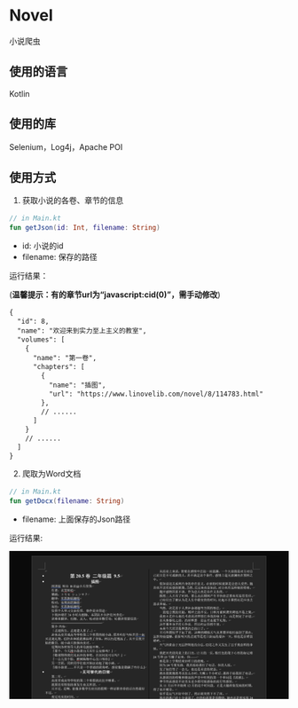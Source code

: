 # Novel

小说爬虫

## 使用的语言

Kotlin

## 使用的库

Selenium，Log4j，Apache POI

## 使用方式

1. 获取小说的各卷、章节的信息

```kotlin
// in Main.kt
fun getJson(id: Int, filename: String)
```

- id: 小说的id
- filename: 保存的路径

运行结果：

(**温馨提示：有的章节url为“javascript:cid(0)”，需手动修改**)

```json5
{
  "id": 8,
  "name": "欢迎来到实力至上主义的教室",
  "volumes": [
    {
      "name": "第一卷",
      "chapters": [
        {
          "name": "插图",
          "url": "https://www.linovelib.com/novel/8/114783.html"
        },
        // ......
      ]
    }
    // ......
  ]
}
```


2. 爬取为Word文档

```kotlin
// in Main.kt
fun getDocx(filename: String)
```

- filename: 上面保存的Json路径

运行结果:

![运行结果](docx.png)